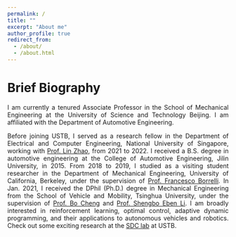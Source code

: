 ```yaml
---
permalink: /
title: ""
excerpt: "About me"
author_profile: true
redirect_from: 
  - /about/
  - /about.html
---
```


Brief Biography
======
<p style="text-align: justify;">I am currently a tenured Associate Professor in the School of Mechanical Engineering at the University of Science and Technology Beijing. I am affiliated with the Department of Automotive Engineering.</p>

<p style="text-align: justify;">Before joining USTB, I served as a research fellow in the Department of Electrical and Computer Engineering, National University of Singapore, working with <a href="https://sites.google.com/view/lzhao">Prof. Lin Zhao</a>, from 2021 to 2022. I received a B.S. degree in automotive engineering at the College of Automotive Engineering, Jilin University, in 2015. From 2018 to 2019, I studied as a visiting student researcher in the Department of Mechanical Engineering, University of California, Berkeley, under the supervision of <a href="https://me.berkeley.edu/people/francesco-borrelli/">Prof. Francesco Borrelli</a>. In Jan. 2021, I received the DPhil (Ph.D.) degree in Mechanical Engineering from the School of Vehicle and Mobility, Tsinghua University, under the supervision of <a href="http://www.idlab-tsinghua.com/thulab/labweb/dpeople.html?8">Prof. Bo Cheng</a> and <a href="http://www.idlab-tsinghua.com/thulab/labweb/dpeople.html?11">Prof. Shengbo Eben Li</a>. I am broadly interested in reinforcement learning, optimal control, adaptive dynamic programming, and their applications to autonomous vehicles and robotics. Check out some exciting research at the <a href="https://sdc-laboratory.github.io/">SDC lab</a> at USTB.</p>

